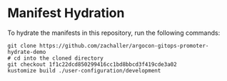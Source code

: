 # Manifest Hydration

To hydrate the manifests in this repository, run the following commands:

```shell
git clone https://github.com/zachaller/argocon-gitops-promoter-hydrate-demo
# cd into the cloned directory
git checkout 1f1c22dcd850299416cc1bd8bbcd3f419cde3a02
kustomize build ./user-configuration/development
```
